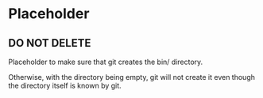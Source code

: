# Placeholder

## DO NOT DELETE

Placeholder to make sure that git creates the bin/ directory.

Otherwise, with the directory being empty, git will not create it even though the directory itself is known by git.

